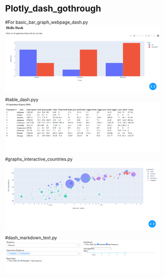 # Plotly_dash_gothrough

#For basic_bar_graph_webpage_dash.py
![](images/hello_dash.PNG)


#table_dash.pyy
![](images/table_dash.PNG)

#graphs_interactive_countries.py
![](images/countries_graphs.PNG)


#dash_markdown_text.py
![](images/markdown.PNG)



